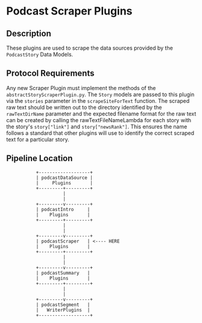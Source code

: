 # Podcast Scraper Plugins

## Description
These plugins are used to scrape the data sources provided by the `PodcastStory` Data Models.

## Protocol Requirements
Any new Scraper Plugin must implement the methods of the `abstractStoryScraperPlugin.py`.
The `Story` models are passed to this plugin via the `stories` parameter in the `scrapeSiteForText` function. The scraped raw text should be written out to the directory identified by the `rawTextDirName` parameter and the expected filename format for the raw text can be created by calling the rawTextFileNameLambda for each story with the story's `story["link"]` and `story["newsRank"]`. This ensures the name follows a standard that other plugins will use to identify the correct scraped text for a particular story.

## Pipeline Location

```
           +-------------------+
           | podcastDataSource |
           |     Plugins       |
           +---------+---------+
                     |
                     |
           +---------v---------+
           | podcastIntro     | 
           |    Plugins       |
           +---------+---------+
                     |
                     |
           +---------v---------+
           | podcastScraper   | <---- HERE
           |    Plugins       |
           +---------+---------+
                     |
                     |
           +---------v---------+
           | podcastSummary   |
           |    Plugins       |
           +---------+---------+
                     |
                     |
           +---------v---------+
           | podcastSegment   |
           |   WriterPlugins  |
           +-------------------+

```